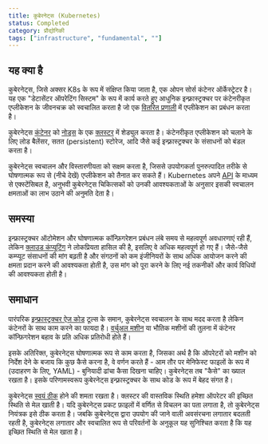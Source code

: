 ```yaml
---
title: कुबेरनेट्स (Kubernetes)
status: Completed
category: प्रौद्योगिकी
tags: ["infrastructure", "fundamental", ""]
---
```


## यह क्या है

कुबेरनेट्स, जिसे अक्सर K8s के रूप में संक्षिप्त किया जाता है, एक ओपन सोर्स कंटेनर ऑर्केस्ट्रेटर है।
यह एक "डेटासेंटर ऑपरेटिंग सिस्टम" के रूप में कार्य करते हुए आधुनिक इन्फ्रा़स्ट्रक्चर पर कंटेनरीकृत एप्लीकेशन के जीवनचक्र को स्वचालित करता है जो एक [वितरित प्रणाली](/distributed-systems/) में एप्लीकेशन का प्रबंधन करता है।

कुबेरनेट्स [कंटेनर](/container/) को [नोड्स](/nodes/) के एक [क्लस्टर](/cluster/) में शेड्युल करता है। कंटेनरीकृत एप्लीकेशन को चलाने के लिए लोड बैलेंसर, सतत (persistent) स्टोरेज, आदि जैसे कई इन्फ्रा़स्ट्रक्चर के संसाधनों को बंडल करता है।

कुबेरनेट्स स्वचालन और विस्तारणीयता को सक्षम करता है, जिससे उपयोगकर्ता पुनरुत्पादित तरीके से घोषणात्मक रूप से (नीचे देखें) एप्लीकेशन को तैनात कर सकते हैं।
Kubernetes अपने [API](/application-programming-interface/) के माध्यम से एक्स्टेंसिबल है, अनुभवी कुबेरनेट्स चिकित्सकों को उनकी आवश्यकताओं के अनुसार इसकी स्वचालन क्षमताओं का लाभ उठाने की अनुमति देता है।

## समस्या

इन्फ्रास्ट्रक्चर ऑटोमेशन और घोषणात्मक कॉन्फ़िगरेशन प्रबंधन लंबे समय से महत्वपूर्ण अवधारणाएं रही हैं, लेकिन [क्लाउड कंप्यूटिंग](/cloud-computing/) ने लोकप्रियता हासिल की है, इसलिए वे अधिक महत्वपूर्ण हो गए हैं।
जैसे-जैसे कम्प्यूट संसाधनों की मांग बढ़ती है और संगठनों को कम इंजीनियरों के साथ अधिक आयोजन करने की क्षमता प्रदान करने की आवश्यकता होती है, उस मांग को पूरा करने के लिए नई तकनीकों और कार्य विधियों की आवश्यकता होती है।

## समाधान

पारंपरिक [इन्फ्रास्ट्रक्चर ऐज कोड](/infrastructure-as-code/) टूल्स के समान, कुबेरनेट्स स्वचालन के साथ मदद करता है लेकिन कंटेनरों के साथ काम करने का फायदा है।
[वर्चुअल मशीन](/virtual-machine/) या भौतिक मशीनों की तुलना में कंटेनर कॉन्फ़िगरेशन बहाव के प्रति अधिक प्रतिरोधी होते हैं।

इसके अतिरिक्त, कुबेरनेट्स घोषणात्मक रूप से काम करता है, जिसका अर्थ है कि ऑपरेटरों को मशीन को निर्देश देने के बजाय कि कुछ कैसे करना है, वे वर्णन करते हैं - आम तौर पर मेनिफेस्ट फाइलों के रूप में (उदाहरण के लिए, YAML) - बुनियादी ढांचा कैसा दिखना चाहिए।
कुबेरनेट्स तब "कैसे" का ख्याल रखता है।
इसके परिणामस्वरूप कुबेरनेट्स इन्फ्रा़स्ट्रक्चर के साथ कोड के रूप में बेहद संगत है।

कुबेरनेट्स [स्वयं ठीक](/self-healing/) होने की शमता रखता है।
क्लस्टर की वास्तविक स्थिति हमेशा ऑपरेटर की इच्छित स्थिति से मेल खाती है।
यदि कुबेरनेट्स प्रकट फ़ाइलों में वर्णित से विचलन का पता लगाता है, तो कुबेरनेट्स नियंत्रक इसे ठीक करता है।
जबकि कुबेरनेट्स द्वारा उपयोग की जाने वाली अवसंरचना लगातार बदलती रहती है, कुबेरनेट्स लगातार और स्वचालित रूप से परिवर्तनों के अनुकूल यह सुनिश्चित करता है कि यह इच्छित स्थिति से मेल खाता है।
